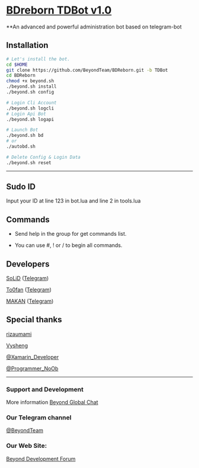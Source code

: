 # [BDreborn TDBot v1.0](https://telegram.me/BDreborn)

**An advanced and powerful administration bot based on telegram-bot

## Installation

```sh
# Let's install the bot.
cd $HOME
git clone https://github.com/BeyondTeam/BDReborn.git -b TDBot
cd BDReborn
chmod +x beyond.sh
./beyond.sh install
./beyond.sh config

# Login Cli Account
./beyond.sh logcli
# Login Api Bot
./beyond.sh logapi

# Launch Bot
./beyond.sh bd
# or
./autobd.sh

# Delete Config & Login Data
./beyond.sh reset
```

* * *

## Sudo ID
Input your ID at line 123 in bot.lua and line 2 in tools.lua

## Commands

* Send help in the group for get commands list.

* You can use #, ! or / to begin all commands.

## Developers

[SoLiD](https://github.com/solid021) ([Telegram](https://telegram.me/SoLiD))

[To0fan](https://github.com/To0fan) ([Telegram](https://telegram.me/ToOfan))

[MAKAN](https://github.com/makanj) ([Telegram](https://telegram.me/MAKAN))

## Special thanks

[rizaumami](https://github.com/rizaumami)

[Vysheng](https://github.com/vysheng)

[@Xamarin_Developer](https://telegram.me/Xamarin_Developer)

[@Programmer_NoOb](https://telegram.me/Programmer_NoOb)

* * *

### Support and Development

More information [Beyond Global Chat](https://telegram.me/joinchat/AAAAAEIDQ8HTjezV4syUSA)

### Our Telegram channel

[@BeyondTeam](https://telegram.me/BeyondTeam)

### Our Web Site:

[Beyond Development Forum](https://Beyond-Dev.iR)
